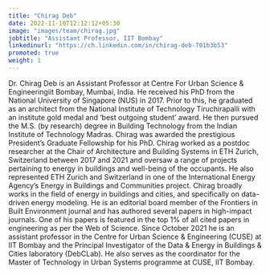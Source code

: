 ```yaml
---
title: "Chirag Deb"
date: 2022-11-10T12:12:12+05:30
image: "images/team/chirag.jpg"
jobtitle: "Assistant Professor, IIT Bombay"
linkedinurl: "https://ch.linkedin.com/in/chirag-deb-701b3b53"
promoted: true
weight: 1
---
```


Dr. Chirag Deb is an Assistant Professor at Centre For Urban Science & Engineeringiit Bombay, Mumbai, India. He received his PhD from the National University of Singapore (NUS) in 2017. Prior to this, he graduated as an architect from the National Institute of Technology Tiruchirapalli with an institute gold medal and ‘best outgoing student’ award. He then pursued the M.S. (by research) degree in Building Technology from the Indian Institute of Technology Madras. Chirag was awarded the prestigious President’s Graduate Fellowship for his PhD. Chirag worked as a postdoc researcher at the Chair of Architecture and Building Systems in ETH Zurich, Switzerland between 2017 and 2021 and oversaw a range of projects pertaining to energy in buildings and well-being of the occupants.  He also represented ETH Zurich and Switzerland in one of the International Energy Agency’s Energy in Buildings and Communities project. Chirag broadly works in the field of energy in buildings and cities, and specifically on data-driven energy modeling. He is an editorial board member of the Frontiers in Built Environment journal and has authored several papers in high-impact journals. One of his papers is featured in the top 1% of all cited papers in engineering as per the Web of Science. Since October 2021 he is an assistant professor in the Centre for Urban Science & Engineering (CUSE) at IIT Bombay and the Principal Investigator of the Data & Energy in Buildings & Cities laboratory (DebCLab). He also serves as the coordinator for the Master of Technology in Urban Systems programme at CUSE, IIT Bombay. 
